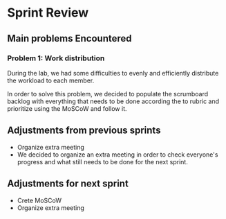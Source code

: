 # Sprint Review

## Main problems  Encountered

### Problem 1: Work distribution
During the lab, we had some difficulties to evenly and efficiently distribute the workload to each member.

In order to solve this problem, we decided to populate the scrumboard backlog with everything that needs to
 be done according the to rubric and prioritize using the MoSCoW and follow it.

## Adjustments from previous sprints
 - Organize extra meeting
 - We decided to organize an extra meeting in order to check everyone's progress and what still needs 
    to be done for the next sprint. 

## Adjustments for next sprint
 - Crete MoSCoW
 - Organize extra meeting
